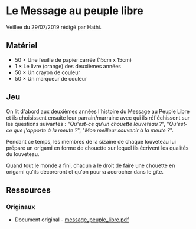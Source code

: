 # Le Message au peuple libre

Veillee du 29/07/2019 rédigé par Hathi.

## Matériel

* 50 × Une feuille de papier carrée (15cm x 15cm)
* 1 × Le livre (orange) des deuxièmes années
* 50 × Un crayon de couleur
* 50 × Un marqueur de couleur

## Jeu

On lit d'abord aux deuxièmes années l'histoire du Message au Peuple Libre et ils choisissent ensuite leur parrain/marraine avec qui ils réfléchissent sur les questions suivantes : "*Qu'est-ce qu'un chouette louveteau ?*", "*Qu'est-ce que j'apporte à la meute ?*", "*Mon meilleur souvenir à la meute ?*".

Pendant ce temps, les membres de la sizaine de chaque louveteau lui prépare un origami en forme de chouette sur lequel ils écrivent les qualités du louveteau.

Quand tout le monde a fini, chacun a le droit de faire une chouette en origami qu'ils décoreront et qu'on pourra accrocher dans le gîte.

## Ressources

### Originaux

* Document original - [message_peuple_libre.pdf](resources/pdf/message_peuple_libre.pdf)
